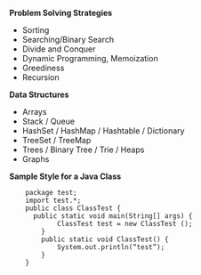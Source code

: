 **Problem Solving Strategies**

 - Sorting 
 - Searching/Binary Search
 - Divide and Conquer 
 - Dynamic Programming, Memoization
 - Greediness
 - Recursion

**Data Structures**

 - Arrays
 - Stack / Queue
 - HashSet / HashMap / Hashtable / Dictionary
 - TreeSet / TreeMap
 - Trees / Binary Tree / Trie / Heaps
 - Graphs

**Sample Style for a Java Class**

        package test;
        import test.*;
        public class ClassTest {
          public static void main(String[] args) {
    		    ClassTest test = new ClassTest ();
    	    }
    	    public static void ClassTest() {
    		    System.out.println(“test”);
    	    }
        }

